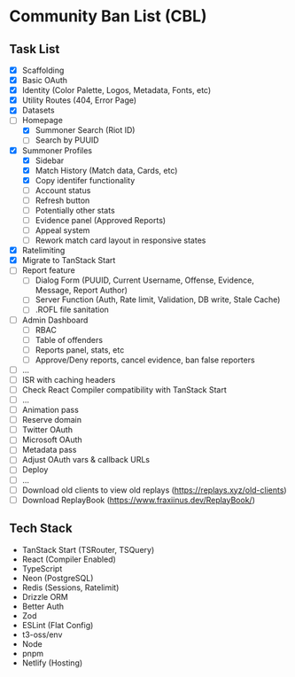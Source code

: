 # Community Ban List (CBL)

## Task List

- [x] Scaffolding
- [x] Basic OAuth
- [x] Identity (Color Palette, Logos, Metadata, Fonts, etc)
- [x] Utility Routes (404, Error Page)
- [x] Datasets
- [ ] Homepage
  - [x] Summoner Search (Riot ID)
  - [ ] Search by PUUID
- [x] Summoner Profiles
  - [x] Sidebar
  - [x] Match History (Match data, Cards, etc)
  - [x] Copy identifer functionality
  - [ ] Account status
  - [ ] Refresh button
  - [ ] Potentially other stats
  - [ ] Evidence panel (Approved Reports)
  - [ ] Appeal system
  - [ ] Rework match card layout in responsive states
- [x] Ratelimiting
- [x] Migrate to TanStack Start
- [ ] Report feature
  - [ ] Dialog Form (PUUID, Current Username, Offense, Evidence, Message, Report Author)
  - [ ] Server Function (Auth, Rate limit, Validation, DB write, Stale Cache)
  - [ ] .ROFL file sanitation
- [ ] Admin Dashboard
  - [ ] RBAC
  - [ ] Table of offenders
  - [ ] Reports panel, stats, etc
  - [ ] Approve/Deny reports, cancel evidence, ban false reporters
- [ ] ...
- [ ] ISR with caching headers
- [ ] Check React Compiler compatibility with TanStack Start
- [ ] ...
- [ ] Animation pass
- [ ] Reserve domain
- [ ] Twitter OAuth
- [ ] Microsoft OAuth
- [ ] Metadata pass
- [ ] Adjust OAuth vars & callback URLs
- [ ] Deploy
- [ ] ...
- [ ] Download old clients to view old replays (https://replays.xyz/old-clients)
- [ ] Download ReplayBook (https://www.fraxiinus.dev/ReplayBook/)

## Tech Stack

- TanStack Start (TSRouter, TSQuery)
- React (Compiler Enabled)
- TypeScript
- Neon (PostgreSQL)
- Redis (Sessions, Ratelimit)
- Drizzle ORM
- Better Auth
- Zod
- ESLint (Flat Config)
- t3-oss/env
- Node
- pnpm
- Netlify (Hosting)
